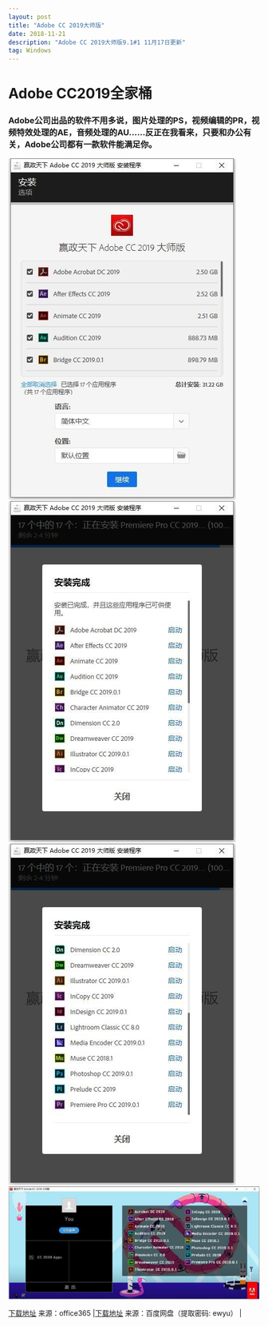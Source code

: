 ```yaml
---
layout: post
title: "Adobe CC 2019大师版"
date: 2018-11-21
description: "Adobe CC 2019大师版9.1#1 11月17日更新"
tag: Windows
---
```

# Adobe CC2019全家桶
### Adobe公司出品的软件不用多说，图片处理的PS，视频编辑的PR，视频特效处理的AE，音频处理的AU……反正在我看来，只要和办公有关，Adobe公司都有一款软件能满足你。


![](\images\posts\adobe/adobe1.jpg)
![](\images\posts\adobe/adobe2.jpg)
![](\images\posts\adobe/adobe3.jpg)
![](\images\posts\adobe/adobe4.jpg)

<a title="点击下载" href="https://nbccadminedupl-my.sharepoint.com/personal/vposy_x2_tn/Documents/Forms/All.aspx?slrid=254da49e-50d7-7000-9a93-4a6479e74346&RootFolder=%2Fpersonal%2Fvposy_x2_tn%2FDocuments%2FWZ_Adobe%2FAdobe%20CC%202019&FolderCTID=0x012000B389F9BADD07EF44B744EC0C9C15F430" rel="nofollow" target="_blank">下载地址</a> 来源：office365 |<a title="点击下载" href="https://pan.baidu.com/s/1F1iCpjajAz-Ez5QsJZP5zQ" rel="nofollow" target="_blank">下载地址</a> 来源：百度网盘（提取密码: ewyu） |
